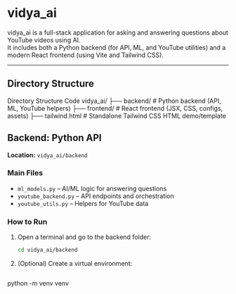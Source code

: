 # vidya_ai

vidya_ai is a full-stack application for asking and answering questions about YouTube videos using AI.  
It includes both a Python backend (for API, ML, and YouTube utilities) and a modern React frontend (using Vite and Tailwind CSS).

---

## Directory Structure

Directory Structure
Code
vidya_ai/
├── backend/        # Python backend (API, ML, YouTube helpers)
├── frontend/       # React frontend (JSX, CSS, configs, assets)
├── tailwind.html   # Standalone Tailwind CSS HTML demo/template

## Backend: Python API

**Location:** `vidya_ai/backend`

### Main Files
- `ml_models.py` – AI/ML logic for answering questions
- `youtube_backend.py` – API endpoints and orchestration
- `youtube_utils.py` – Helpers for YouTube data

### How to Run

1. Open a terminal and go to the backend folder:
   ```bash
   cd vidya_ai/backend

2. (Optional) Create a virtual environment:
    ```bash
 python -m venv venv

